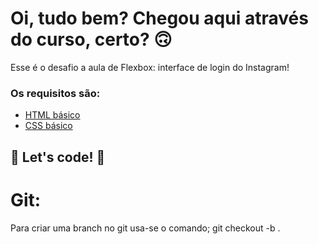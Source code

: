 # Oi, tudo bem? Chegou aqui através do curso, certo? 🙃

Esse é o desafio a aula de Flexbox: interface de login do Instagram!

### Os requisitos são:

* [HTML básico](https://www.w3schools.com/html/)
* [CSS básico](https://developer.mozilla.org/pt-BR/docs/Web/CSS)

## 🚀 Let's code! 🚀

# Git:
Para criar uma branch no git usa-se o comando; git checkout -b <teste>.
